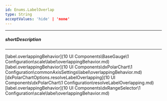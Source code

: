 ```yaml
---
id: Enums.LabelOverlap
type: String
acceptValues: 'hide' | 'none'
---
```

---
##### shortDescription
<!-- Description goes here -->

---
<!-- Description goes here -->
[label.overlappingBehavior](10 UI Components\BaseGauge\1 Configuration\scale\label\overlappingBehavior.md)
[label.overlappingBehavior](10 UI Components\dxPolarChart\1 Configuration\commonAxisSettings\label\overlappingBehavior.md)
[dxPolarChartOptions.resolveLabelOverlapping](10 UI Components\dxPolarChart\1 Configuration\resolveLabelOverlapping.md)
[label.overlappingBehavior](10 UI Components\dxRangeSelector\1 Configuration\scale\label\overlappingBehavior.md)